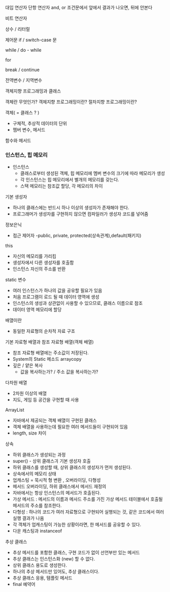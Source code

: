 대입 연산자
단항 연산자 
and, or 조건문에서 앞에서 결과가 나오면, 뒤에 안본다

비트 연산자 

상수 / 리터럴 

제어문 if / switch-case 문

while / do - while 

for

break / continue

전역변수 / 지역변수 

객체지향 프로그래밍과 클래스

객체란 무엇인가?
객체지향 프로그래밍이란?
절차지향 프로그래밍이란?




객체( = 클래스 ? ) 
 - 구체적, 추상적 데이터의 단위
 - 멤버 변수, 메서드
 
함수와 메서드

### 인스턴스, 힙 메모리

- 인스턴스 
  - 클래스로부터 생성된 객체, 힙 메모리에 멤버 변수의 크기에 따라 메모리가 생성
  - 각 인스턴스는 힙 메모리에서 별개의 메모리를 갖는다. 
  - 스택 메모리는 참조값 할당, 각 메모리의 차이

기본 생성자
  - 하나의 클래스에는 반드시 하나 이상의 생성자가 존재해야 한다.
  - 프로그래머가 생성자를 구현하지 않으면 컴파일러가 생성자 코드를 넣어줌

정보은닉

- 접근 제어자
  -public, private, protected(상속관계),default(패키지)

this

- 자신의 메모리를 가리킴
- 생성자에서 다른 생성자를 호출함
- 인스턴스 자신의 주소를 반환


static 변수
- 여러 인스턴스가 하나의 값을 공유할 필요가 있음
- 처음 프로그램이 로드 될 때 데이터 영역에 생성
- 인스턴스의 생성과 상관없이 사용할 수 있으므로, 클래스 이름으로 참조
- 데이터 영역 메모리에 할당

배열이란
- 동일한 자료형의 순차적 자료 구조

기본 자료형 배열과 참조 자료형 배열(객체 배열)
- 참조 자료형 배열에는 주소값이 저장된다.
- System의 Static 메소드 arraycopy
- 깊은 / 얕은 복사
  - 값을 복사하는가? / 주소 값을 복사하는가?

다차원 배열
- 2차원 이상의 배열
- 지도, 게임 등 공간을 구현할 때 사용

ArrayList
- 자바에서 제공되는 객체 배열이 구현된 클래스
- 객체 배열을 사용하는데 필요한 여러 메서드들이 구현되어 있음
- length, size 차이


상속
- 하위 클래스가 생성되는 과정
- super() - 상위 클래스긔 기본 생성자 호출
- 하위 클래스를 생성할 때, 상위 클래스의 생성자가 먼저 생성된다.
- 상속에서의 메모리 상태
- 업캐스팅 = 묵시적 형 변환 , 오버라이딩, 다형성
- 메서드 오버라이딩, 하위 클래스에서 메서드 재정의
- 자바에서는 항상 인스턴스의 메서드가 호출된다.
- 가상 메서드 : 메서드의 이름과 메사드 주소를 가진 가상 메서드 테이블에서 호출될 메서드의 주소를 참조한다.
- 다형성 : 하나의 코드가 여러 자료형으로 구현되어 실행되는 것, 같은 코드에서 여러 실행 결과가 나옴
- 각 객체가 업캐스팅이 가능한 상황이라면, 한 메서드를 공유할 수 있다.
- 다운 캐스팅과 instanceof

추상 클래스
- 추상 메서드를 포함한 클래스, 구현 코드가 없이 선언부만 있는 메서드
- 추상 클래스는 인스턴스화 (new) 할 수 없다.
- 상위 클래스 용도로 생성한다.
- 하나의 추상 메서드만 있어도, 추상 클래스이다.
- 추상 클래스 응용, 템플릿 메서드
- final 예약어
